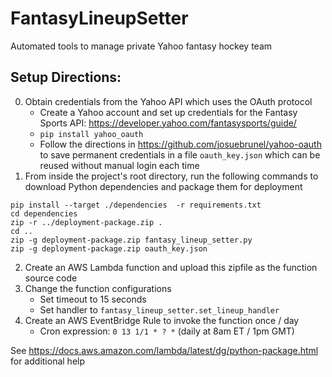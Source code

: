 # FantasyLineupSetter
Automated tools to manage private Yahoo fantasy hockey team

## Setup Directions:
0. Obtain credentials from the Yahoo API which uses the OAuth protocol
    * Create a Yahoo account and set up credentials for the Fantasy Sports API: https://developer.yahoo.com/fantasysports/guide/
    * `pip install yahoo_oauth`
    * Follow the directions in https://github.com/josuebrunel/yahoo-oauth to save permanent credentials in a file `oauth_key.json` which can be reused without manual login each time
1. From inside the project's root directory, run the following commands to download Python dependencies and package them for deployment
```
pip install --target ./dependencies  -r requirements.txt
cd dependencies
zip -r ../deployment-package.zip .
cd ..
zip -g deployment-package.zip fantasy_lineup_setter.py
zip -g deployment-package.zip oauth_key.json
```
2. Create an AWS Lambda function and upload this zipfile as the function source code
3. Change the function configurations
    * Set timeout to 15 seconds
    * Set handler to `fantasy_lineup_setter.set_lineup_handler`
4. Create an AWS EventBridge Rule to invoke the function once / day
    * Cron expression: `0 13 1/1 * ? *` (daily at 8am ET / 1pm GMT)

See https://docs.aws.amazon.com/lambda/latest/dg/python-package.html for additional help